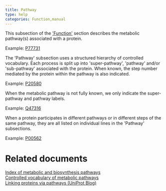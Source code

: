 ```yaml
---
title: Pathway
type: help
categories: Function,manual
---
```


This subsection of the ['Function'](https://www.uniprot.org/help/function_section) section describes the metabolic pathway(s) associated with a protein.

Example: [P77731](https://www.uniprot.org/uniprotkb/P77731#function)

The 'Pathway' subsection uses a structured hierarchy of controlled vocabulary. Each process is split up into 'super-pathway', 'pathway' and/or 'sub-pathway' associated with the protein. When known, the step number mediated by the protein within the pathway is also indicated.

Example: [P20580](https://www.uniprot.org/uniprotkb/P20580#function)

When the metabolic pathway is not fully known, we only indicate the super-pathway and pathway labels.

Example: [Q47316](https://www.uniprot.org/uniprotkb/Q47316#function)

When a protein participates in different pathways or in different steps of the same pathway, they are all listed on individual lines in the 'Pathway' subsections.

Example: [P00562](https://www.uniprot.org/uniprotkb/P00562#function)

# Related documents

[Index of metabolic and biosynthesis pathways](https://ftp.ebi.ac.uk/pub/databases/uniprot/current_release/knowledgebase/complete/docs/pathway.txt)  
[Controlled vocabulary of metabolic pathways](https://ftp.ebi.ac.uk/pub/databases/uniprot/current_release/knowledgebase/complete/docs/pathlist.txt)  
[Linking proteins via pathways (UniProt Blog)](https://insideuniprot.blogspot.com/2015/09/linking-proteins-via-pathways.html)
